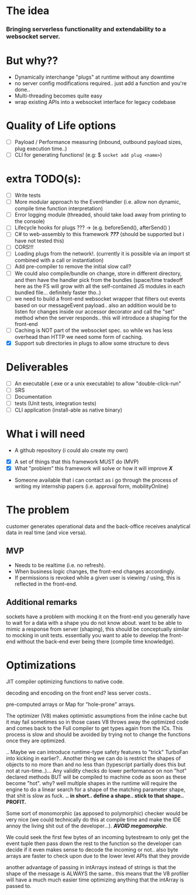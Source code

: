 # The idea
### Bringing serverless functionality and extendability to a websocket server.

# But why??
- Dynamically interchange "plugs" at runtime without any downtime
- no server config modifications required.. just add a function and you're done..
- Multi-threading becomes quite easy
- wrap existing APIs into a websocket interface for legacy codebase

# Quality of Life options
- [ ] Payload / Performance measuring (inbound, outbound payload sizes, plug execution time..)
- [ ] CLI for generating functions! (e.g: $ ```socket add plug <name>```)

# extra TODO(s):
- [ ] Write tests
- [ ] More modular approach to the EventHandler (i.e. allow non dynamic, compile time function interpretation)
- [ ] Error logging module (threaded, should take load away from printing to the console)
- [ ] Lifecycle hooks for plugs ??? -> (e.g. beforeSend(), afterSend() )
- [ ] C# to web-assembly to this framework ***???*** (should be supported but i have not tested this)
- [ ] CORS!!!
- [ ] Loading plugs from the network!.  (currently it is possible via an import st combined with a call or instantiation)
- [ ] Add pre-compiler to remove the initial slow call?
- [ ] We could also compile/bundle on change, store in different directory, and then have the handler pick from the bundles (space/time tradeoff here as the FS will grow with all the self-contained JS modules in each bundled file... definitely faster tho..)
- [ ] we need to build a front-end websocket wrapper that filters out events based on our messageEvent payload.. also an addition would be to listen for changes inside our accessor decorator and call the "set" method when the server responds.. this will introduce a shaping for the front-end
- [ ] Caching is NOT part of the websocket spec. so while ws has less overhead than HTTP we need some form of caching.
- [x] Support sub directories in plugs to allow some structure to devs

# Deliverables
- [ ] An executable (.exe or a unix executable) to allow "double-click-run"
- [ ] SRS
- [ ] Documentation
- [ ] tests (Unit tests, integration tests)
- [ ] CLI application (install-able as native binary)

# What i will need
- A github repository (i could alo create my own)
- [x] A set of things that this framework MUST do (MVP)
- [x] What "problem" this framework will solve or how it will improve ***X***
- Someone available that i can contact as i go through the process of writing my internship papers (i.e. approval form, mobilityOnline)

# The problem
customer generates operational data and the back-office receives analytical data in real time (and vice versa).

## MVP
- Needs to be realtime (i.e. no refresh).
- When business logic changes, the front-end changes accordingly.
- If permissions is revoked while a given user is viewing / using, this is reflected in the front-end.

## Additional remarks
sockets have a problem with mocking it on the front-end you generally have to wait for a data with a shape you do not know about.
want to be able to mimic a response from server (shaping), this should be conceptually similar to mocking in unit tests.
essentially you want to able to develop the front-end without the back-end ever being there (compile time knowledge).


# Optimizations
JIT compiler optimizing functions to native code.

decoding and encoding on the front end? less server costs..

pre-computed arrays or Map for "hole-prone" arrays.

The optimizer (V8) makes optimistic assumptions from the inline cache but it may fail sometimes so in those cases V8 throws away the optimized code and comes back to the Full compiler to get types again from the ICs. This process is slow and should be avoided by trying not to change the functions once they are optimized.

.. Maybe we can introduce runtime-type safety features to "trick" TurboFan into kicking in earlier?..
Another thing we can do is restrict the shapes of objects to no more than and no less than (typescript partially does this but not at run-time..)... Any validity checks do lower performance on non "hot" declared methods BUT will be compiled to machine code as soon as these become "hot". why? well multiple shapes in the runtime will require the engine to do a linear search for a shape of the matching parameter shape, that shit is slow as fuck.
**.. in short.. define a shape.. stick to that shape.. PROFIT.**

Some sort of monomorphic (as apposed to polymorphic) checker would be very nice (we could technically do this at compile time and make the IDE annoy the living shit out of the developer...). ***AVOID megamorphic***.

We could seek the first few bytes of an incoming bytestream to only get the event tuple then pass down the rest to the function so the developer can decide if it even makes sense to decode the incoming or not.. also byte arrays are faster to check upon due to the lower level APIs that they provide

another advantage of passing in intArrays instead of strings is that the shape of the message is ALWAYS the same.. this means that the V8 profiler will have a much much easier time optimizing anything that the intArray is passed to.
